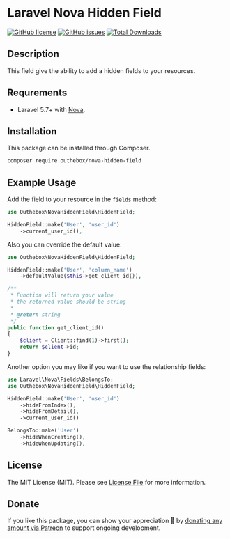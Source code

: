 # Laravel Nova Hidden Field
[![GitHub license](https://img.shields.io/github/license/MohmmedAshraf/nova-hidden-field.svg)](https://github.com/MohmmedAshraf/nova-hidden-field/blob/master/LICENSE.md)
[![GitHub issues](https://img.shields.io/github/issues/MohmmedAshraf/nova-hidden-field.svg)](https://github.com/MohmmedAshraf/nova-hidden-field/issues)
[![Total Downloads](https://poser.pugx.org/outhebox/nova-hidden-field/downloads)](https://packagist.org/packages/outhebox/nova-hidden-field)


## Description
This field give the ability to add a hidden fields to your resources.

## Requrements
* Laravel 5.7+ with [Nova](https://nova.laravel.com).

## Installation
This package can be installed through Composer.
```bash
composer require outhebox/nova-hidden-field
```

## Example Usage
Add the field to your resource in the ```fields``` method:
```php
use Outhebox\NovaHiddenField\HiddenField;

HiddenField::make('User', 'user_id')
    ->current_user_id(),
```

Also you can override the default value:
```php
use Outhebox\NovaHiddenField\HiddenField;

HiddenField::make('User', 'column_name')
    ->defaultValue($this->get_client_id()),

/**
 * Function will return your value
 * the returned value should be string
 * 
 * @return string
 */
public function get_client_id()
{
    $client = Client::find(1)->first();
    return $client->id;
}
```

Another option you may like if you want to use the relationship fields:
```php
use Laravel\Nova\Fields\BelongsTo;
use Outhebox\NovaHiddenField\HiddenField;

HiddenField::make('User', 'user_id')
    ->hideFromIndex(),
    ->hideFromDetail(),
    ->current_user_id()

BelongsTo::make('User')
    ->hideWhenCreating(),
    ->hideWhenUpdating(),
```

## License
The MIT License (MIT). Please see [License File](LICENSE.md) for more information.

## Donate
If you like this package, you can show your appreciation 💜 by [donating any amount via Patreon](https://www.patreon.com/m_ashraf) to support ongoing development.
